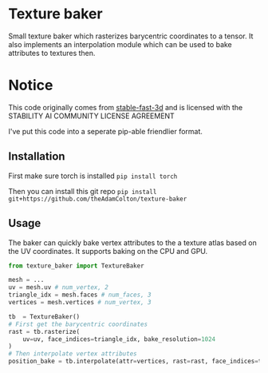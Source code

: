 # Texture baker

Small texture baker which rasterizes barycentric coordinates to a tensor.
It also implements an interpolation module which can be used to bake attributes to textures then.

# Notice

This code originally comes from [stable-fast-3d](https://github.com/Stability-AI/stable-fast-3d/tree/8a1fb7156df24644c850391049c4af7afcdb2ab7/texture_baker)
and is licensed with the STABILITY AI COMMUNITY LICENSE AGREEMENT

I've put this code into a seperate pip-able friendlier format. 

## Installation

First make sure torch is installed 
`pip install torch`

Then you can install this git repo
`pip install git+https://github.com/theAdamColton/texture-baker`

## Usage

The baker can quickly bake vertex attributes to the a texture atlas based on the UV coordinates.
It supports baking on the CPU and GPU.

```python
from texture_baker import TextureBaker

mesh = ...
uv = mesh.uv # num_vertex, 2
triangle_idx = mesh.faces # num_faces, 3
vertices = mesh.vertices # num_vertex, 3

tb  = TextureBaker()
# First get the barycentric coordinates
rast = tb.rasterize(
    uv=uv, face_indices=triangle_idx, bake_resolution=1024
)
# Then interpolate vertex attributes
position_bake = tb.interpolate(attr=vertices, rast=rast, face_indices=triangle_idx)
```
